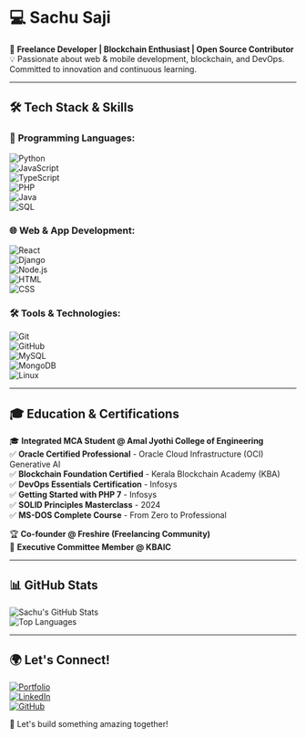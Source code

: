 # 💻 Sachu Saji  

🚀 **Freelance Developer | Blockchain Enthusiast | Open Source Contributor**  
💡 Passionate about web & mobile development, blockchain, and DevOps. Committed to innovation and continuous learning.  

---

## 🛠 **Tech Stack & Skills**  

### 🔹 **Programming Languages:**  
![Python](https://img.shields.io/badge/Python-%2314354C.svg?style=for-the-badge&logo=python&logoColor=white)  
![JavaScript](https://img.shields.io/badge/JavaScript-%23F7DF1E.svg?style=for-the-badge&logo=javascript&logoColor=black)  
![TypeScript](https://img.shields.io/badge/TypeScript-%23007ACC.svg?style=for-the-badge&logo=typescript&logoColor=white)  
![PHP](https://img.shields.io/badge/PHP-%23777BB4.svg?style=for-the-badge&logo=php&logoColor=white)  
![Java](https://img.shields.io/badge/Java-%23ED8B00.svg?style=for-the-badge&logo=openjdk&logoColor=white)  
![SQL](https://img.shields.io/badge/SQL-%2300758F.svg?style=for-the-badge&logo=sqlite&logoColor=white)  

### 🌐 **Web & App Development:**  
![React](https://img.shields.io/badge/React-%2361DAFB.svg?style=for-the-badge&logo=react&logoColor=black)  
![Django](https://img.shields.io/badge/Django-%23092E20.svg?style=for-the-badge&logo=django&logoColor=white)  
![Node.js](https://img.shields.io/badge/Node.js-%23339933.svg?style=for-the-badge&logo=node.js&logoColor=white)  
![HTML](https://img.shields.io/badge/HTML-%23E34F26.svg?style=for-the-badge&logo=html5&logoColor=white)  
![CSS](https://img.shields.io/badge/CSS-%231572B6.svg?style=for-the-badge&logo=css3&logoColor=white)  

### 🛠 **Tools & Technologies:**  
![Git](https://img.shields.io/badge/Git-%23F05032.svg?style=for-the-badge&logo=git&logoColor=white)  
![GitHub](https://img.shields.io/badge/GitHub-%23181717.svg?style=for-the-badge&logo=github&logoColor=white)  
![MySQL](https://img.shields.io/badge/MySQL-%2300758F.svg?style=for-the-badge&logo=mysql&logoColor=white)  
![MongoDB](https://img.shields.io/badge/MongoDB-%2347A248.svg?style=for-the-badge&logo=mongodb&logoColor=white)  
![Linux](https://img.shields.io/badge/Linux-%23FCC624.svg?style=for-the-badge&logo=linux&logoColor=black)  

---

## 🎓 **Education & Certifications**  
🎓 **Integrated MCA Student @ Amal Jyothi College of Engineering**  
✅ **Oracle Certified Professional** - Oracle Cloud Infrastructure (OCI) Generative AI  
✅ **Blockchain Foundation Certified** - Kerala Blockchain Academy (KBA)  
✅ **DevOps Essentials Certification** - Infosys  
✅ **Getting Started with PHP 7** - Infosys  
✅ **SOLID Principles Masterclass** - 2024  
✅ **MS-DOS Complete Course** - From Zero to Professional  

🏆 **Co-founder @ Freshire (Freelancing Community)**  
📌 **Executive Committee Member @ KBAIC**  

---

## 📊 **GitHub Stats**  
![Sachu's GitHub Stats](https://github-readme-stats.vercel.app/api?username=sachu7589&show_icons=true&theme=radical)  
![Top Languages](https://github-readme-stats.vercel.app/api/top-langs/?username=sachu7589&layout=compact&theme=radical)  

---

## 🌍 **Let's Connect!**  
[![Portfolio](https://img.shields.io/badge/Portfolio-%230A66C2?style=for-the-badge&logo=web)](https://sachufreelancer.netlify.app/)  
[![LinkedIn](https://img.shields.io/badge/LinkedIn-%230A66C2?style=for-the-badge&logo=linkedin&logoColor=white)](https://www.linkedin.com/in/sachusaji/)  
[![GitHub](https://img.shields.io/badge/GitHub-181717?style=for-the-badge&logo=github&logoColor=white)](https://github.com/sachu7589)  

🚀 Let's build something amazing together!


